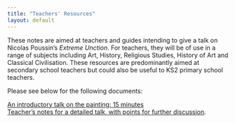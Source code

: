 ```yaml
---
title: "Teachers' Resources"
layout: default
---
```


These notes are aimed at teachers and guides intending to give a talk on Nicolas Poussin’s _Extreme Unction_. For teachers, they will be of use in a range of subjects including Art, History, Religious Studies, History of Art and Classical Civilisation. These resources are predominantly aimed at secondary school teachers but could also be useful to KS2 primary school teachers.

Please see below for the following documents:

[An introductory talk on the painting: 15 minutes]({{site.baseurl}}/resources/Teachers1.pdf)   
[Teacher’s notes for a detailed talk, with points for further discussion]({{site.baseurl}}/resources/Teachers2.pdf).

